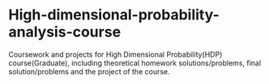 # High-dimensional-probability-analysis-course
Coursework and projects for High Dimensional Probability(HDP) course(Graduate), including theoretical homework solutions/problems, final solution/problems and the project of the course.
